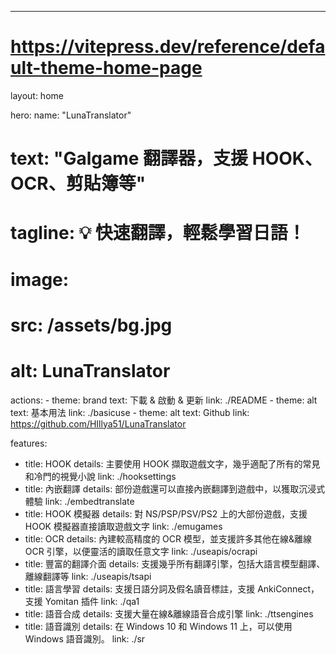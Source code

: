 ---
# https://vitepress.dev/reference/default-theme-home-page
layout: home

hero:
  name: "LunaTranslator"
  # text: "Galgame 翻譯器，支援 HOOK、OCR、剪貼簿等"
  # tagline: 💡 快速翻譯，輕鬆學習日語！
  # image:
  #   src: /assets/bg.jpg
  #   alt: LunaTranslator
  actions:
    - theme: brand
      text: 下載 & 啟動 & 更新
      link: ./README
    - theme: alt
      text: 基本用法
      link: ./basicuse
    - theme: alt
      text: Github
      link: https://github.com/HIllya51/LunaTranslator

features:
  - title: HOOK
    details: 主要使用 HOOK 擷取遊戲文字，幾乎適配了所有的常見和冷門的視覺小說
    link: ./hooksettings
  - title: 內嵌翻譯
    details: 部份遊戲還可以直接內嵌翻譯到遊戲中，以獲取沉浸式體驗
    link: ./embedtranslate
  - title: HOOK 模擬器
    details: 對 NS/PSP/PSV/PS2 上的大部份遊戲，支援 HOOK 模擬器直接讀取遊戲文字
    link: ./emugames
  - title: OCR
    details: 內建較高精度的 OCR 模型，並支援許多其他在線&離線 OCR 引擎，以便靈活的讀取任意文字
    link: ./useapis/ocrapi
  - title: 豐富的翻譯介面
    details: 支援幾乎所有翻譯引擎，包括大語言模型翻譯、離線翻譯等
    link: ./useapis/tsapi
  - title: 語言學習
    details: 支援日語分詞及假名讀音標註，支援 AnkiConnect，支援 Yomitan 插件
    link: ./qa1
  - title: 語音合成
    details: 支援大量在線&離線語音合成引擎
    link: ./ttsengines
  - title: 語音識別
    details: 在 Windows 10 和 Windows 11 上，可以使用 Windows 語音識別。
    link: ./sr

